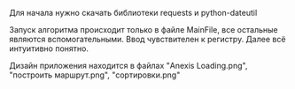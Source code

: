 Для начала нужно скачать библиотеки requests и python-dateutil

Запуск алгоритма происходит только в файле MainFile, все остальные являются вспомогательными. Ввод чувствителен к регистру. Далее всё интуитивно понятно.

Дизайн приложения находится в файлах "Anexis Loading.png", "построить маршрут.png", "сортировки.png"
